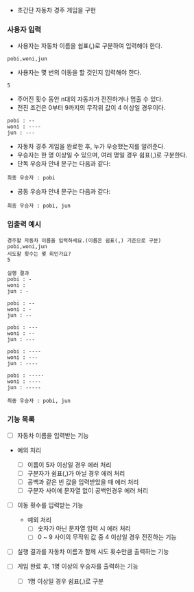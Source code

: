 - 초간단 자동차 경주 게임을 구현

### 사용자 입력

- 사용자는 자동차 이름을 쉼표(,)로 구분하여 입력해야 한다.

```
pobi,woni,jun
```

- 사용자는 몇 번의 이동을 할 것인지 입력해야 한다.

```
5
```

- 주어진 횟수 동안 n대의 자동차가 전진하거나 멈출 수 있다.
- 전진 조건은 0부터 9까지의 무작위 값이 4 이상일 경우이다.

```
pobi : --
woni : ----
jun : ---
```

- 자동차 경주 게임을 완료한 후, 누가 우승했는지를 알려준다.
- 우승자는 한 명 이상일 수 있으며, 여러 명일 경우 쉼표(,)로 구분한다.
- 단독 우승자 안내 문구는 다음과 같다:

```
최종 우승자 : pobi
```

- 공동 우승자 안내 문구는 다음과 같다:

```
최종 우승자 : pobi, jun
```

### 입출력 예시

```
경주할 자동차 이름을 입력하세요.(이름은 쉼표(,) 기준으로 구분)
pobi,woni,jun
시도할 횟수는 몇 회인가요?
5

실행 결과
pobi : -
woni :
jun : -

pobi : --
woni : -
jun : --

pobi : ---
woni : --
jun : ---

pobi : ----
woni : ---
jun : ----

pobi : -----
woni : ----
jun : -----

최종 우승자 : pobi, jun

```

### 기능 목록

- [ ] 자동차 이름을 입력받는 기능

- 예외 처리

  - [ ] 이름이 5자 이상일 경우 에러 처리
  - [ ] 구분자가 쉼표(,)가 아닐 경우 에러 처리
  - [ ] 공백과 같은 빈 값을 입력받았을 때 에러 처리
  - [ ] 구분자 사이에 문자열 없이 공백인경우 에러 처리

- [ ] 이동 횟수를 입력받는 기능

  - 예외 처리
    - [ ] 숫자가 아닌 문자열 입력 시 에러 처리
    - [ ] 0 ~ 9 사이의 무작위 값 중 4 이상일 경우 전진하는 기능

- [ ] 실행 결과를 자동차 이름과 함께 시도 횟수만큼 출력하는 기능

- [ ] 게임 완료 후, 1명 이상의 우승자를 출력하는 기능
  - [ ] 1명 이상일 경우 쉼표(,)로 구분

```

```

